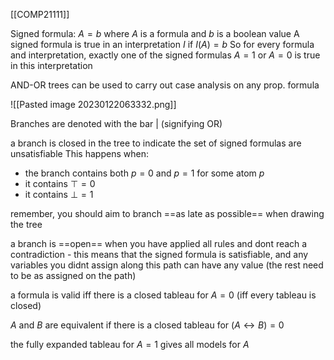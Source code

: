 [[COMP21111]]

Signed formula: $A = b$  where $A$ is a formula and $b$ is a boolean value
A signed formula is true in an interpretation $I$ if $I(A) = b$
So for every formula and interpretation, exactly one of the signed formulas $A = 1$ or $A = 0$ is true in this interpretation

AND-OR trees can be used to carry out case analysis on any prop. formula

![[Pasted image 20230122063332.png]]

Branches are denoted with the bar | (signifying OR)

a branch is closed in the tree to indicate the set of signed formulas are unsatisfiable
This happens when:
- the branch contains both $p = 0$ and $p = 1$ for some atom $p$
- it contains $\top = 0$
- it contains $\bot = 1$


remember, you should aim to branch ==as late as possible== when drawing the tree

a branch is ==open== when you have applied all rules and dont reach a contradiction - this means that the signed formula is satisfiable, and any variables you didnt assign along this path can have any value (the rest need to be as assigned on the path)

a formula is valid iff there is a closed tableau for $A = 0$ (iff every tableau is closed)

$A$ and $B$ are equivalent if there is a closed tableau for $(A\leftrightarrow B) = 0$

the fully expanded tableau for $A = 1$ gives all models for $A$